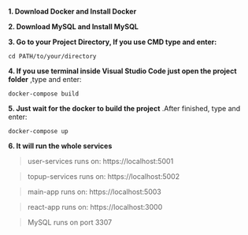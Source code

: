 **1. Download Docker and Install Docker**

**2. Download MySQL and Install MySQL**

**3. Go to your Project Directory, If you use CMD type and enter:**
```
cd PATH/to/your/directory
```
**4. If you use terminal inside Visual Studio Code just open the project folder**
,type and enter:
```
docker-compose build
```
**5. Just wait for the docker to build the project**
.After finished, type and enter:
```
docker-compose up
```
**6. It will run the whole services**
> user-services runs on: https://localhost:5001

> topup-services runs on: https://localhost:5002

> main-app runs on: https://localhost:5003

> react-app runs on: https://localhost:3000

> MySQL runs on port 3307

